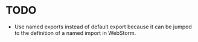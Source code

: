 # TODO

- Use named exports instead of default export
  because it can be jumped to the definition
  of a named import in WebStorm.
